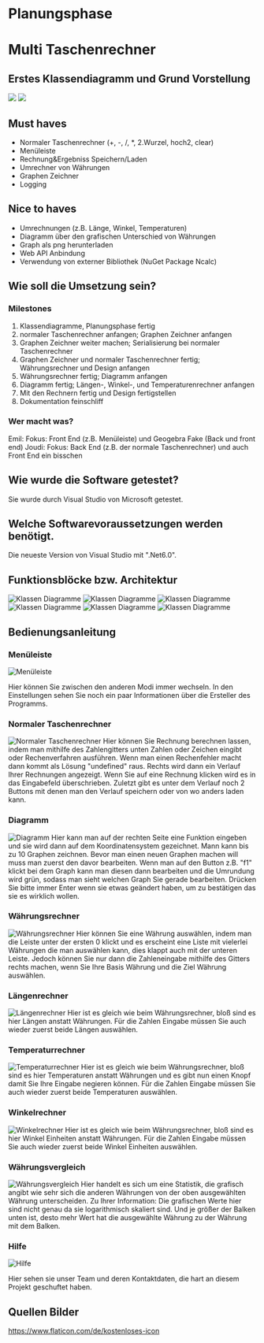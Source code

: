 # Planungsphase

# Multi Taschenrechner

## Erstes Klassendiagramm und Grund Vorstellung
![](Bilder/KlassenDiagramm.png)
![](Bilder/GrundVorstellung.png)

## Must haves
- Normaler Taschenrechner (+, -, /, *, 2.Wurzel, hoch2, clear)
- Menüleiste
- Rechnung&Ergebniss Speichern/Laden
- Umrechner von Währungen
- Graphen Zeichner
- Logging
## Nice to haves
- Umrechnungen (z.B. Länge, Winkel, Temperaturen)
- Diagramm über den grafischen Unterschied von Währungen
- Graph als png herunterladen
- Web API Anbindung
- Verwendung von externer Bibliothek (NuGet Package Ncalc)

## Wie soll die Umsetzung sein?
### Milestones
1. Klassendiagramme, Planungsphase fertig
2. normaler Taschenrechner anfangen; Graphen Zeichner anfangen
3. Graphen Zeichner weiter machen; Serialisierung bei normaler Taschenrechner
4. Graphen Zeichner und normaler Taschenrechner fertig; Währungsrechner und Design anfangen
5. Währungsrechner fertig; Diagramm anfangen
6. Diagramm fertig; Längen-, Winkel-, und Temperaturenrechner anfangen
7. Mit den Rechnern fertig und Design fertigstellen
8. Dokumentation feinschliff

### Wer macht was?
Emil: Fokus: Front End (z.B. Menüleiste) und Geogebra Fake (Back und front end)
Joudi: Fokus: Back End (z.B. der normale Taschenrechner) und auch Front End ein bisschen

## Wie wurde die Software getestet?
Sie wurde durch Visual Studio von Microsoft getestet.

## Welche Softwarevoraussetzungen werden benötigt.
Die neueste Version von Visual Studio mit ".Net6.0".

## Funktionsblöcke bzw. Architektur
![Klassen Diagramme](Bilder/KlassenDiagramme1.png)
![Klassen Diagramme](Bilder/KlassenDiagramme2.png)
![Klassen Diagramme](Bilder/KlassenDiagramme3.png)
![Klassen Diagramme](Bilder/KlassenDiagramme4.png)
![Klassen Diagramme](Bilder/KLassenDiagramme5.png)
![Klassen Diagramme](Bilder/KlassenDiagramme6.png)

## Bedienungsanleitung
### Menüleiste
![Menüleiste](Bilder/Menueleiste.png)

Hier können Sie zwischen den anderen Modi immer wechseln. In den Einstellungen sehen Sie noch ein paar Informationen über die Ersteller des Programms.

### Normaler Taschenrechner
![Normaler Taschenrechner](Bilder/NormalerTaschenrechner.png)
Hier können Sie Rechnung berechnen lassen, indem man mithilfe des Zahlengitters unten Zahlen oder Zeichen eingibt oder Rechenverfahren ausführen. Wenn man einen Rechenfehler macht dann kommt als Lösung "undefined" raus. Rechts wird dann ein Verlauf Ihrer Rechnungen angezeigt. Wenn Sie auf eine Rechnung klicken wird es in das Eingabefeld überschrieben. Zuletzt gibt es unter dem Verlauf noch 2 Buttons mit denen man den Verlauf speichern oder von wo anders laden kann.

### Diagramm
![Diagramm](Bilder/Diagramm.PNG)
Hier kann man auf der rechten Seite eine Funktion eingeben und sie wird dann auf dem Koordinatensystem gezeichnet. Mann kann bis zu 10 Graphen zeichnen. Bevor man einen neuen Graphen machen will muss man zuerst den davor bearbeiten. Wenn man auf den Button z.B. "f1" klickt bei dem Graph kann man diesen dann bearbeiten und die Umrundung wird grün, sodass man sieht welchen Graph Sie gerade bearbeiten. Drücken Sie bitte immer Enter wenn sie etwas geändert haben, um zu bestätigen das sie es wirklich wollen.

### Währungsrechner
![Währungsrechner](Bilder/Währungsrechner.png)
Hier können Sie eine Währung auswählen, indem man die Leiste unter der ersten 0 klickt und es erscheint eine Liste mit vielerlei Währungen die man auswählen kann, dies klappt auch mit der unteren Leiste. Jedoch können Sie nur dann die Zahleneingabe mithilfe des Gitters rechts machen, wenn Sie Ihre Basis Währung und die Ziel Währung auswählen.

### Längenrechner
![Längenrechner](Bilder/Längenrechner.png)
Hier ist es gleich wie beim Währungsrechner, bloß sind es hier Längen anstatt Währungen. Für die Zahlen Eingabe müssen Sie auch wieder zuerst beide Längen auswählen.

### Temperaturrechner
![Temperaturrechner](Bilder/Temperaturrechner.png)
Hier ist es gleich wie beim Währungsrechner, bloß sind es hier Temperaturen anstatt Währungen und es gibt nun einen Knopf damit Sie Ihre Eingabe negieren können. Für die Zahlen Eingabe müssen Sie auch wieder zuerst beide Temperaturen auswählen.

### Winkelrechner
![Winkelrechner](Bilder/Winkelrechner.png)
Hier ist es gleich wie beim Währungsrechner, bloß sind es hier Winkel Einheiten anstatt Währungen. Für die Zahlen Eingabe müssen Sie auch wieder zuerst beide Winkel Einheiten auswählen.

### Währungsvergleich
![Währungsvergleich](Bilder/Währungsvergleich.png)
Hier handelt es sich um eine Statistik, die grafisch angibt wie sehr sich die anderen Währungen von der oben ausgewählten Währung unterscheiden. Zu Ihrer Information: Die grafischen Werte hier sind nicht genau da sie logarithmisch skaliert sind. Und je größer der Balken unten ist, desto mehr Wert hat die ausgewählte Währung zu der Währung mit dem Balken.


### Hilfe
![Hilfe](Bilder/Hilfe.PNG)

Hier sehen sie unser Team und deren Kontaktdaten, die hart an diesem Projekt geschuftet haben.



## Quellen Bilder

https://www.flaticon.com/de/kostenloses-icon
